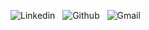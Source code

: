 ![Linkedin](https://www.linkedin.com/in/michael-kovalev-81538626b/)
&nbsp;
![Github](https://github.com/michaelk036)
&nbsp;
![Gmail](https://mail.google.com/mail/u/0/#inbox?compose=CllgCJfpJnpjgHSbCqDmGJshdJvCRhHDgCcsMxVLxXkNzCnsgtdstLzDzkmjPjBnfkBknCHRnxB)
